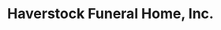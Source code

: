 ---
title: "Haverstock Funeral Home, Inc."
url: /la-porte/haverstock-funeral-home-inc/
shop: Bestattungen
---